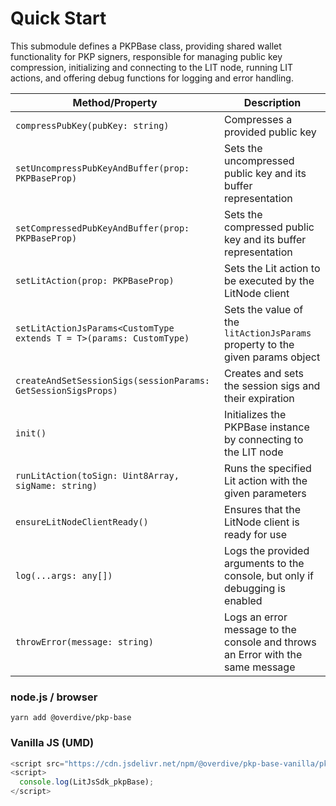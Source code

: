 # Quick Start

This submodule defines a PKPBase class, providing shared wallet functionality for PKP signers, responsible for managing public key compression, initializing and connecting to the LIT node, running LIT actions, and offering debug functions for logging and error handling.

| Method/Property                                                      | Description                                                                    |
| -------------------------------------------------------------------- | ------------------------------------------------------------------------------ |
| `compressPubKey(pubKey: string)`                                     | Compresses a provided public key                                               |
| `setUncompressPubKeyAndBuffer(prop: PKPBaseProp)`                    | Sets the uncompressed public key and its buffer representation                 |
| `setCompressedPubKeyAndBuffer(prop: PKPBaseProp)`                    | Sets the compressed public key and its buffer representation                   |
| `setLitAction(prop: PKPBaseProp)`                                    | Sets the Lit action to be executed by the LitNode client                       |
| `setLitActionJsParams<CustomType extends T = T>(params: CustomType)` | Sets the value of the `litActionJsParams` property to the given params object  |
| `createAndSetSessionSigs(sessionParams: GetSessionSigsProps)`        | Creates and sets the session sigs and their expiration                         |
| `init()`                                                             | Initializes the PKPBase instance by connecting to the LIT node                 |
| `runLitAction(toSign: Uint8Array, sigName: string)`                  | Runs the specified Lit action with the given parameters                        |
| `ensureLitNodeClientReady()`                                         | Ensures that the LitNode client is ready for use                               |
| `log(...args: any[])`                                                | Logs the provided arguments to the console, but only if debugging is enabled   |
| `throwError(message: string)`                                        | Logs an error message to the console and throws an Error with the same message |

### node.js / browser

```
yarn add @overdive/pkp-base
```

### Vanilla JS (UMD)

```js
<script src="https://cdn.jsdelivr.net/npm/@overdive/pkp-base-vanilla/pkp-base.js"></script>
<script>
  console.log(LitJsSdk_pkpBase);
</script>
```
